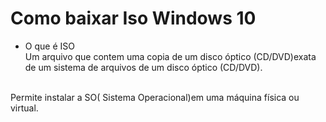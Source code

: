 # Como baixar Iso Windows 10

- O que é ISO
   <br>
Um arquivo que contem uma copia de um disco óptico (CD/DVD)exata de um sistema de arquivos de um disco óptico (CD/DVD).
<br>
Permite instalar a SO( Sistema Operacional)em uma máquina física ou virtual.

